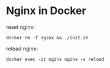 # Nginx in Docker

reset nginx:

```
docker rm -f nginx && ./init.sh
```

reload nginx:

```
docker exec -it nginx nginx -s reload
```

